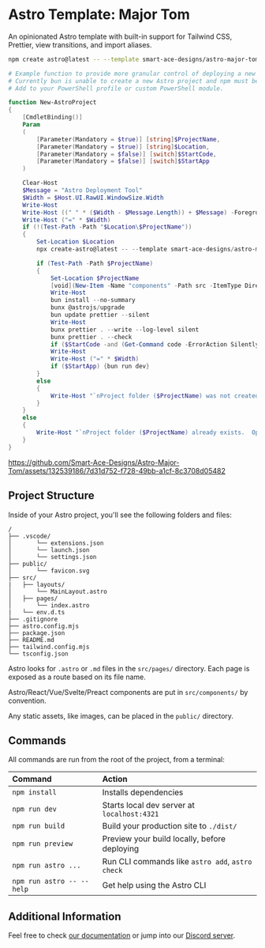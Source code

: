 # Astro Template: Major Tom

An opinionated Astro template with built-in support for Tailwind CSS, Prettier, view transitions, and import aliases.

```sh
npm create astro@latest -- --template smart-ace-designs/astro-major-tom project-name
```

```powershell
# Example function to provide more granular control of deploying a new Astro project with this template using bun and npm.
# Currently bun is unable to create a new Astro project and npm must be used in the interim until this is resolved.
# Add to your PowerShell profile or custom PowerShell module.

function New-AstroProject
{
    [CmdletBinding()]
    Param
    (
        [Parameter(Mandatory = $true)] [string]$ProjectName,
        [Parameter(Mandatory = $true)] [string]$Location,
        [Parameter(Mandatory = $false)] [switch]$StartCode,
        [Parameter(Mandatory = $false)] [switch]$StartApp
    )

    Clear-Host
    $Message = "Astro Deployment Tool"
    $Width = $Host.UI.RawUI.WindowSize.Width
    Write-Host
    Write-Host ((" " * ($Width - $Message.Length)) + $Message) -ForegroundColor Green
    Write-Host ("=" * $Width)
    if (!(Test-Path -Path "$Location\$ProjectName"))
    {
        Set-Location $Location
        npx create-astro@latest -- --template smart-ace-designs/astro-major-tom --typescript strict --no-install --git $ProjectName

        if (Test-Path -Path $ProjectName)
        {
            Set-Location $ProjectName
            [void](New-Item -Name "components" -Path src -ItemType Directory)
            Write-Host
            bun install --no-summary
            bunx @astrojs/upgrade
            bun update prettier --silent
            Write-Host
            bunx prettier . --write --log-level silent
            bunx prettier . --check
            if ($StartCode -and (Get-Command code -ErrorAction SilentlyContinue)) {code .}
            Write-Host
            Write-Host ("=" * $Width)
            if ($StartApp) {bun run dev}
        }
        else
        {
            Write-Host "`nProject folder ($ProjectName) was not created.  Operation cancelled...liftoff failed!"
        }
    }
    else
    {
        Write-Host "`nProject folder ($ProjectName) already exists.  Operation cancelled...liftoff failed!"
    }
}
```
https://github.com/Smart-Ace-Designs/Astro-Major-Tom/assets/132539186/7d31d752-f728-49bb-a1cf-8c3708d05482

## Project Structure

Inside of your Astro project, you'll see the following folders and files:

```text
/
├── .vscode/
│       └── extensions.json
│       └── launch.json
│       └── settings.json
├── public/
│       └── favicon.svg
├── src/
|   ├── layouts/
│       └── MainLayout.astro
│   ├── pages/
│       └── index.astro
|   └── env.d.ts
├── .gitignore
├── astro.config.mjs
├── package.json
├── README.md
├── tailwind.config.mjs
└── tsconfig.json
```

Astro looks for `.astro` or `.md` files in the `src/pages/` directory. Each page is exposed as a route based on its file name.

Astro/React/Vue/Svelte/Preact components are put in `src/components/` by convention.

Any static assets, like images, can be placed in the `public/` directory.

## Commands

All commands are run from the root of the project, from a terminal:

| Command                   | Action                                           |
| :------------------------ | :----------------------------------------------- |
| `npm install`             | Installs dependencies                            |
| `npm run dev`             | Starts local dev server at `localhost:4321`      |
| `npm run build`           | Build your production site to `./dist/`          |
| `npm run preview`         | Preview your build locally, before deploying     |
| `npm run astro ...`       | Run CLI commands like `astro add`, `astro check` |
| `npm run astro -- --help` | Get help using the Astro CLI                     |

## Additional Information

Feel free to check [our documentation](https://docs.astro.build) or jump into our [Discord server](https://astro.build/chat).

